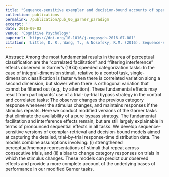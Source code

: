 ```yaml
---
title: "Sequence-sensitive exemplar and decision-bound accounts of speeded-classification performance in a modified Garner-tasks paradigm"
collection: publications
permalink: /publication/pub_06_garner_paradigm
excerpt: ''
date: 2016-09-02
venue: 'Cognitive Psychology'
paperurl: 'https://doi.org/10.1016/j.cogpsych.2016.07.001'
citation: 'Little, D. R., Wang, T., & Nosofsky, R.M. (2016). Sequence-sensitive exemplar and decision-bound accounts of speeded-classification performance in a modified Garner-tasks paradigm. <i>Cognitive Psychology, 89</i>, 1-38.'
---
```


Abstract:
Among the most fundamental results in the area of perceptual classification are the “correlated facilitation” and “filtering interference” effects observed in Garner’s (1974) speeded categorization tasks: In the case of integral-dimension stimuli, relative to a control task, single-dimension classification is faster when there is correlated variation along a second dimension, but slower when there is orthogonal variation that cannot be filtered out (e.g., by attention). These fundamental effects may result from participants’ use of a trial-by-trial bypass strategy in the control and correlated tasks: The observer changes the previous category response whenever the stimulus changes, and maintains responses if the stimulus repeats. Here we conduct modified versions of the Garner tasks that eliminate the availability of a pure bypass strategy. The fundamental facilitation and interference effects remain, but are still largely explainable in terms of pronounced sequential effects in all tasks. We develop sequence-sensitive versions of exemplar-retrieval and decision-bound models aimed at capturing the detailed, trial-by-trial response-time distribution data. The models combine assumptions involving: (i) strengthened perceptual/memory representations of stimuli that repeat across consecutive trials, and (ii) a bias to change category responses on trials in which the stimulus changes. These models can predict our observed effects and provide a more complete account of the underlying bases of performance in our modified Garner tasks.